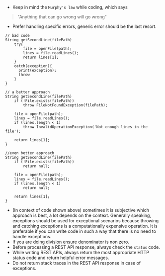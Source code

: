 *  Keep in mind the `Murphy's law` while coding, which says 
> "Anything that can go wrong will go wrong"
*  Prefer handling specific errors, generic error should be the last resort. 

```
// bad code
String getSecondLine(filePath)
    try{
        file = openFile(path);
        lines = file.readLines();
        return lines[1];
    }
    catch(exception){
      print(exception);
      throw
    }
}

// a better approach
String getSecondLine(filePath)
    if (!File.exists(filePath))
        throw FileNotFoundException(filePath);    
    
    file = openFile(path);
    lines = file.readLines();
    if (lines.length < 1)
        throw InvalidOperationException('Not enough lines in the file');
    
    return lines[1];
}

//even better approach
String getSecondLine(filePath)
    if (!File.exists(filePath))
        return null;
    
    file = openFile(path);
    lines = file.readLines();
    if (lines.length < 1)
        return null;
    
    return lines[1];
}
```
*  (In context of code shown above) sometimes it is subjective which approach is best, a lot depends on the context. Generally speaking, exceptions should be used for exceptional scenarios because throwing and catching exceptions is a computationally expensive operation. It is preferable if you can write code in such a way that there is no need to handle exceptions. 
*  If you are doing division ensure denominator is non zero. 
*  Before processing a REST API response, always check the `status` code. 
*  While writing REST APIs, always return the most appropriate HTTP status code and return helpful error messages.
*  Do not return stack traces in the REST API response in case of exceptions.